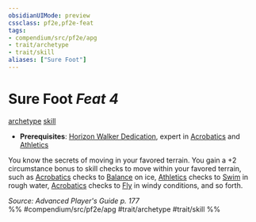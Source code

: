 ```yaml
---
obsidianUIMode: preview
cssclass: pf2e,pf2e-feat
tags:
- compendium/src/pf2e/apg
- trait/archetype
- trait/skill
aliases: ["Sure Foot"]
---
```

# Sure Foot  *Feat 4*  
[archetype](../../Rules/traits/archetype.md)  [skill](../../Rules/traits/skill.md)  

- **Prerequisites**: [Horizon Walker Dedication](horizon-walker-dedication-apg.md), expert in [Acrobatics](../skills.md#Acrobatics) and [Athletics](../skills.md#Athletics)

You know the secrets of moving in your favored terrain. You gain a +2 circumstance bonus to skill checks to move within your favored terrain, such as [Acrobatics](../skills.md#Acrobatics) checks to [Balance](../../Rules/actions/balance.md) on ice, [Athletics](../skills.md#Athletics) checks to [Swim](../../Rules/actions/swim.md) in rough water, [Acrobatics](../skills.md#Acrobatics) checks to [Fly](../../Rules/actions/fly.md) in windy conditions, and so forth.

*Source: Advanced Player's Guide p. 177*  
%% #compendium/src/pf2e/apg #trait/archetype #trait/skill %%